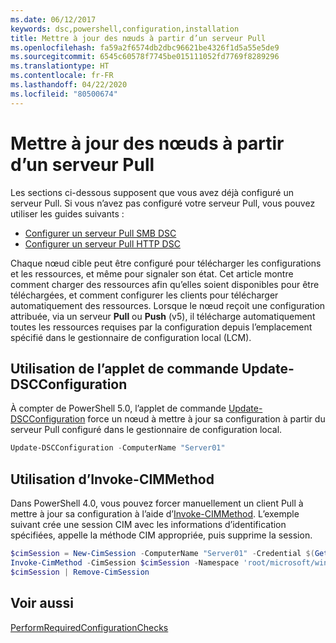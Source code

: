 ```yaml
---
ms.date: 06/12/2017
keywords: dsc,powershell,configuration,installation
title: Mettre à jour des nœuds à partir d’un serveur Pull
ms.openlocfilehash: fa59a2f6574db2dbc96621be4326f1d5a55e5de9
ms.sourcegitcommit: 6545c60578f7745be015111052fd7769f8289296
ms.translationtype: HT
ms.contentlocale: fr-FR
ms.lasthandoff: 04/22/2020
ms.locfileid: "80500674"
---
```

# <a name="update-nodes-from-a-pull-server"></a>Mettre à jour des nœuds à partir d’un serveur Pull

Les sections ci-dessous supposent que vous avez déjà configuré un serveur Pull. Si vous n’avez pas configuré votre serveur Pull, vous pouvez utiliser les guides suivants :

- [Configurer un serveur Pull SMB DSC](pullServerSmb.md)
- [Configurer un serveur Pull HTTP DSC](pullServer.md)

Chaque nœud cible peut être configuré pour télécharger les configurations et les ressources, et même pour signaler son état. Cet article montre comment charger des ressources afin qu’elles soient disponibles pour être téléchargées, et comment configurer les clients pour télécharger automatiquement des ressources. Lorsque le nœud reçoit une configuration attribuée, via un serveur **Pull** ou **Push** (v5), il télécharge automatiquement toutes les ressources requises par la configuration depuis l’emplacement spécifié dans le gestionnaire de configuration local (LCM).

## <a name="using-the-update-dscconfiguration-cmdlet"></a>Utilisation de l’applet de commande Update-DSCConfiguration

À compter de PowerShell 5.0, l’applet de commande [Update-DSCConfiguration](/powershell/module/psdesiredstateconfiguration/update-dscconfiguration) force un nœud à mettre à jour sa configuration à partir du serveur Pull configuré dans le gestionnaire de configuration local.

```powershell
Update-DSCConfiguration -ComputerName "Server01"
```

## <a name="using-invoke-cimmethod"></a>Utilisation d’Invoke-CIMMethod

Dans PowerShell 4.0, vous pouvez forcer manuellement un client Pull à mettre à jour sa configuration à l’aide d’[Invoke-CIMMethod](/powershell/module/cimcmdlets/invoke-cimmethod). L’exemple suivant crée une session CIM avec les informations d’identification spécifiées, appelle la méthode CIM appropriée, puis supprime la session.

```powershell
$cimSession = New-CimSession -ComputerName "Server01" -Credential $(Get-Credential)
Invoke-CimMethod -CimSession $cimSession -Namespace 'root/microsoft/windows/desiredstateconfiguration' -Class 'MSFT_DscLocalConfigurationManager' -MethodName 'PerformRequiredConfigurationChecks' -Arguments @{ 'Flags' = [uint32]1 } -Verbose
$cimSession | Remove-CimSession
```

## <a name="see-also"></a>Voir aussi

[PerformRequiredConfigurationChecks](../reference/mof-classes/msft-dsclocalconfigurationmanager-performrequiredconfigurationchecks.md)
